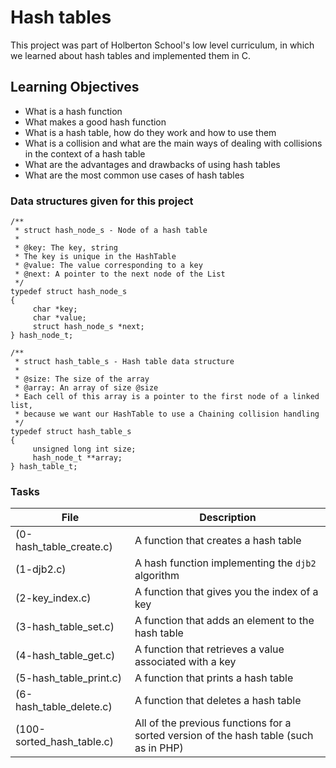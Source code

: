 # Hash tables

This project was part of Holberton School's low level curriculum, in which we learned about hash tables and implemented them in C.

## Learning Objectives

 - What is a hash function
 - What makes a good hash function
 - What is a hash table, how do they work and how to use them
 - What is a collision and what are the main ways of dealing with collisions in the context of a hash table
 - What are the advantages and drawbacks of using hash tables
 - What are the most common use cases of hash tables

### Data structures given for this project

```
/**
 * struct hash_node_s - Node of a hash table
 *
 * @key: The key, string
 * The key is unique in the HashTable
 * @value: The value corresponding to a key
 * @next: A pointer to the next node of the List
 */
typedef struct hash_node_s
{
     char *key;
     char *value;
     struct hash_node_s *next;
} hash_node_t;

/**
 * struct hash_table_s - Hash table data structure
 *
 * @size: The size of the array
 * @array: An array of size @size
 * Each cell of this array is a pointer to the first node of a linked list,
 * because we want our HashTable to use a Chaining collision handling
 */
typedef struct hash_table_s
{
     unsigned long int size;
     hash_node_t **array;
} hash_table_t;
```

### Tasks

| File                      | Description                                                                           |
|---------------------------|---------------------------------------------------------------------------------------|
| (0-hash_table_create.c)   | A function that creates a hash table                                                  |
|  (1-djb2.c)               | A hash function implementing the `djb2` algorithm                                     |
| (2-key_index.c)           | A function that gives you the index of a key                                          |
|  (3-hash_table_set.c)     | A function that adds an element to the hash table                                     |
| (4-hash_table_get.c)      | A function that retrieves a value associated with a key                               |
| (5-hash_table_print.c)    | A function that prints a hash table                                                   |
|  (6-hash_table_delete.c)  | A function that deletes a hash table                                                  |
| (100-sorted_hash_table.c) | All of the previous functions for a sorted version of the hash table (such as in PHP) |

